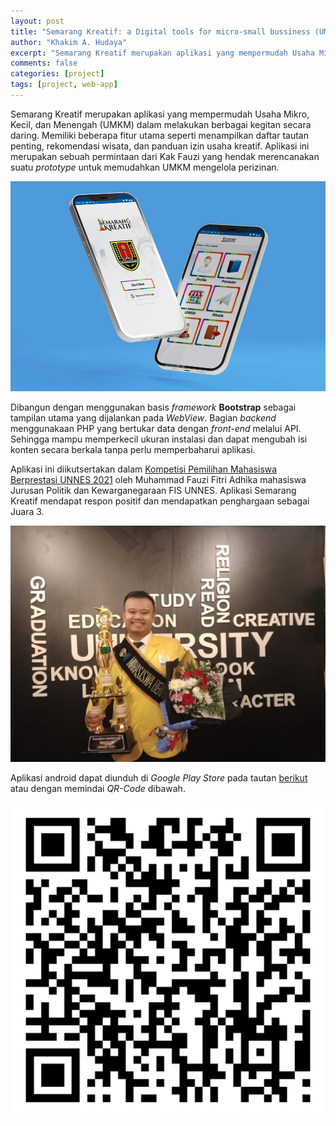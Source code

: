 ```yaml
---
layout: post
title: "Semarang Kreatif: a Digital tools for micro-small bussiness (UMKM)"
author: "Khakim A. Hudaya"
excerpt: "Semarang Kreatif merupakan aplikasi yang mempermudah Usaha Mikro, Kecil, dan Menengah (UMKM) dalam melakukan berbagai kegitan secara daring. Memiliki beberapa fitur utama seperti menampilkan daftar tautan penting, rekomendasi wisata, dan panduan izin usaha kreatif."
comments: false
categories: [project]
tags: [project, web-app]
---
```

Semarang Kreatif merupakan aplikasi yang mempermudah Usaha Mikro, Kecil, dan Menengah (UMKM) dalam melakukan berbagai kegitan secara daring. Memiliki beberapa fitur utama seperti menampilkan daftar tautan penting, rekomendasi wisata, dan panduan izin usaha kreatif. Aplikasi ini merupakan sebuah permintaan dari Kak Fauzi yang hendak merencanakan suatu *prototype* untuk memudahkan UMKM mengelola perizinan.

<img src="/assets/img/blog/semarang_kreatif_001.jpg" title="Tangkapan layar - Semarang Kreatif" class="img">

Dibangun dengan menggunakan basis *framework* **Bootstrap** sebagai tampilan utama yang dijalankan pada *WebView*. Bagian *backend* menggunakaan PHP yang bertukar data dengan *front-end* melalui API. Sehingga mampu memperkecil ukuran instalasi dan dapat mengubah isi konten secara berkala tanpa perlu memperbaharui aplikasi.  

Aplikasi ini diikutsertakan dalam <a href="http://fis.unnes.ac.id/index.php/2021/03/01/mahasiswa-fis-juara-2-pemilihan-mahasiswa-berprestasi-tingkat-unnes/" target="_blank">Kompetisi Pemilihan Mahasiswa Berprestasi UNNES 2021</a> oleh Muhammad Fauzi Fitri Adhika mahasiswa Jurusan Politik dan Kewarganegaraan FIS UNNES. Aplikasi Semarang Kreatif mendapat respon positif dan mendapatkan penghargaan sebagai Juara 3.

<img src="/assets/img/blog/semarangkreatif_002.jpg" title="Muhammad Fauzi Fitri Adhika mendapat Juara 3 dalam Mahasiswa Berprestasi UNNES 2021 dengan mengusulkan aplikasi Semarang Kreatif" class="img">

Aplikasi android dapat diunduh di *Google Play Store* pada tautan <a href="https://play.google.com/store/apps/details?id=com.melonkotak.smgkreatif" target="_blank">berikut</a> atau dengan memindai *QR-Code* dibawah. 


<p class="text-center">
<img src="/assets/img/blog/qr-code-semarang-kreatif.png" title="Scan untuk meng-install aplikasi android - Semarang Kreatif" class="qr-code">
</p>
<!--stackedit_data:
eyJoaXN0b3J5IjpbLTE1NjYxNzcxMjFdfQ==
-->